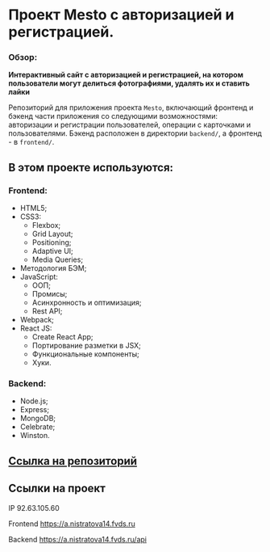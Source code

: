 # Проект Mesto с авторизацией и регистрацией.

### Обзор:
**Интерактивный сайт с авторизацией и регистрацией, на котором пользователи могут делиться фотографиями, удалять их и ставить лайки**

Репозиторий для приложения проекта `Mesto`, включающий фронтенд и бэкенд части приложения со следующими возможностями: авторизации и регистрации пользователей, операции с карточками и пользователями. Бэкенд расположен в директории `backend/`, а фронтенд - в `frontend/`. 
  
## В этом проекте используются:
### Frontend:
- HTML5;
- CSS3:
  - Flexbox;
  - Grid Layout;
  - Positioning;
  - Adaptive UI;
  - Media Queries;
- Методология БЭМ;
- JavaScript:
  - ООП;
  - Промисы;
  - Асинхронность и оптимизация;
  - Rest API;
- Webpack;
- React JS:
  - Create React App;
  - Портирование разметки в JSX;
  - Функциональные компоненты;
  - Хуки.

### Backend:
- Node.js;
- Express;
- MongoDB;
- Сelebrate;
- Winston.

## [Ссылка на репозиторий](https://github.com/Anastasiia-Nist/express-mesto-gha)

## Ссылки на проект

IP 92.63.105.60

Frontend https://a.nistratova14.fvds.ru

Backend https://a.nistratova14.fvds.ru/api
